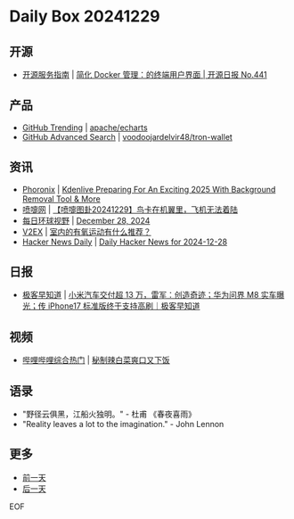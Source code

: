 # Daily Box 20241229

## 开源
- [开源服务指南](https://osguider.com/blog/) | [简化 Docker 管理：的终端用户界面 | 开源日报 No.441](https://osguider.com/blog/post/daily/daily-441/)

## 产品
- [GitHub Trending](https://github.com/trending?since=daily) | [apache/echarts](https://github.com/apache/echarts)
- [GitHub Advanced Search](https://github.com/search/advanced) | [voodoojardelvir48/tron-wallet](https://github.com/voodoojardelvir48/tron-wallet)

## 资讯
- [Phoronix](https://www.phoronix.com/) | [Kdenlive Preparing For An Exciting 2025 With Background Removal Tool & More](https://www.phoronix.com/news/Kdenlive-Background-Removal-25)
- [喷嚏网](http://www.dapenti.com/blog/blog.asp?subjectid=70&name=xilei) | [【喷嚏图卦20241229】鸟卡在机翼里，飞机无法着陆](http://www.dapenti.com/blog/more.asp?name=xilei&id=183333)
- [每日环球视野](https://idai.ly/) | [December 28, 2024](http://m.idai.ly/se/a193iG?1735315200)
- [V2EX](https://www.v2ex.com/) | [室内的有氧运动有什么推荐？](https://www.v2ex.com/t/1101017)
- [Hacker News Daily](https://www.daemonology.net/hn-daily/) | [Daily Hacker News for 2024-12-28](https://www.daemonology.net/hn-daily/2024-12-28.html)

## 日报
- [极客早知道](https://www.geekpark.net/column/74) | [小米汽车交付超 13 万，雷军：创造奇迹；华为问界 M8 实车曝光；传 iPhone17 标准版终于支持高刷｜极客早知道](https://www.geekpark.net/news/344772)

## 视频
- [哔哩哔哩综合热门](https://www.bilibili.com/v/popular/all/) | [秘制辣白菜爽口又下饭](https://b23.tv/BV1LS6tYyEMC)

## 语录
- "野径云俱黑，江船火独明。" - 杜甫 《春夜喜雨》
- "Reality leaves a lot to the imagination." - John Lennon

## 更多
- [前一天](daily-box-20241228.md)
- [后一天](daily-box-20241230.md)

EOF